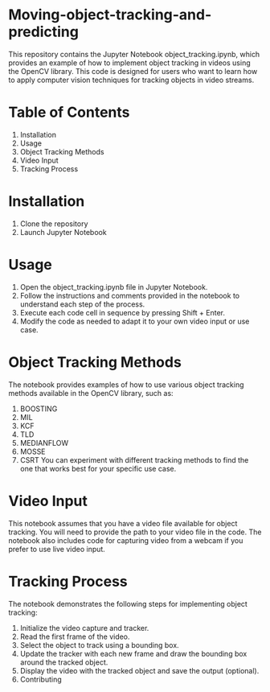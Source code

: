 # Moving-object-tracking-and-predicting

This repository contains the Jupyter Notebook object_tracking.ipynb, which provides an example of how to implement object tracking in videos using the OpenCV library. This code is designed for users who want to learn how to apply computer vision techniques for tracking objects in video streams.

# Table of Contents
1. Installation
2. Usage
3. Object Tracking Methods
4. Video Input
5. Tracking Process

# Installation
1. Clone the repository
2. Launch Jupyter Notebook

# Usage
1. Open the object_tracking.ipynb file in Jupyter Notebook.
2. Follow the instructions and comments provided in the notebook to understand each step of the process.
3. Execute each code cell in sequence by pressing Shift + Enter.
4. Modify the code as needed to adapt it to your own video input or use case.

# Object Tracking Methods
The notebook provides examples of how to use various object tracking methods available in the OpenCV library, such as:
1. BOOSTING
2. MIL
3. KCF
4. TLD
5. MEDIANFLOW
6. MOSSE
7. CSRT
You can experiment with different tracking methods to find the one that works best for your specific use case.

# Video Input
This notebook assumes that you have a video file available for object tracking. You will need to provide the path to your video file in the code. The notebook also includes code for capturing video from a webcam if you prefer to use live video input.

# Tracking Process
The notebook demonstrates the following steps for implementing object tracking:

1. Initialize the video capture and tracker.
2. Read the first frame of the video.
3. Select the object to track using a bounding box.
4. Update the tracker with each new frame and draw the bounding box around the tracked object.
5. Display the video with the tracked object and save the output (optional).
6. Contributing
